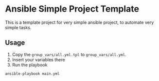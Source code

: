 # Ansible Simple Project Template
This is a template project for very simple ansible project, to automate very simple tasks.

## Usage

1. Copy the `group_vars/all.yml.tpl` to `group_vars/all.yml`.
2. Insert your variables there
3. Run the playbook

```bash
ansible-playbook main.yml
```
